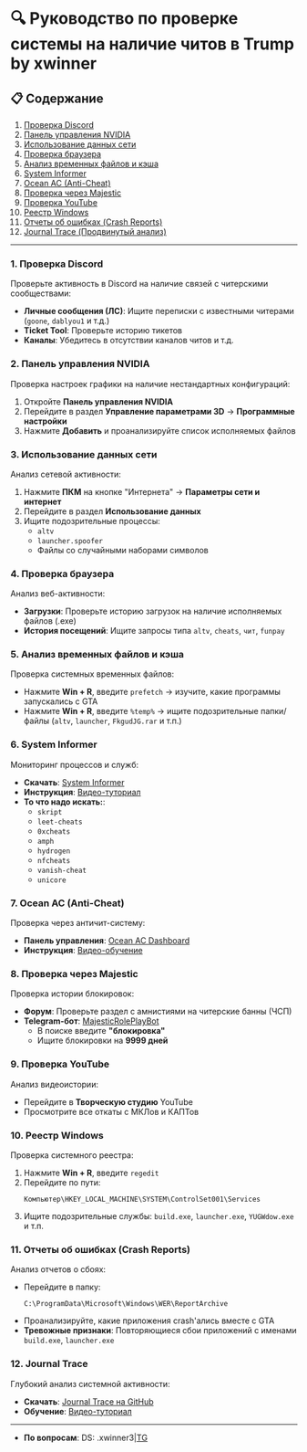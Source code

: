 # 🔍 Руководство по проверке системы на наличие читов в Trump by xwinner



## 📋 Содержание
1. [Проверка Discord](#1-проверка-discord)
2. [Панель управления NVIDIA](#2-панель-управления-nvidia)
3. [Использование данных сети](#3-использование-данных-сети)
4. [Проверка браузера](#4-проверка-браузера)
5. [Анализ временных файлов и кэша](#5-анализ-временных-файлов-и-кэша)
6. [System Informer](#6-system-informer)
7. [Ocean AC (Anti-Cheat)](#7-ocean-ac-anti-cheat)
8. [Проверка через Majestic](#8-проверка-через-majestic)
9. [Проверка YouTube](#9-проверка-youtube)
10. [Реестр Windows](#10-реестр-windows)
11. [Отчеты об ошибках (Crash Reports)](#11-отчеты-об-ошибках-crash-reports)
12. [Journal Trace (Продвинутый анализ)](#12-journal-trace-продвинутый-анализ)

---

### 1. Проверка Discord
Проверьте активность в Discord на наличие связей с читерскими сообществами:
- **Личные сообщения (ЛС)**: Ищите переписки с известными читерами (`goone`, `dablyou1` и т.д.)
- **Ticket Tool**: Проверьте историю тикетов
- **Каналы**: Убедитесь в отсутствии каналов читов и т.д.

### 2. Панель управления NVIDIA
Проверка настроек графики на наличие нестандартных конфигураций:
1. Откройте **Панель управления NVIDIA**
2. Перейдите в раздел **Управление параметрами 3D** → **Программные настройки**
3. Нажмите **Добавить** и проанализируйте список исполняемых файлов

### 3. Использование данных сети
Анализ сетевой активности:
1. Нажмите **ПКМ** на кнопке "Интернета" → **Параметры сети и интернет**
2. Перейдите в раздел **Использование данных**
3. Ищите подозрительные процессы:
   - `altv`
   - `launcher.spoofer`
   - Файлы со случайными наборами символов

### 4. Проверка браузера
Анализ веб-активности:
- **Загрузки**: Проверьте историю загрузок на наличие исполняемых файлов (.exe)
- **История посещений**: Ищите запросы типа `altv`, `cheats`, `чит`, `funpay`

### 5. Анализ временных файлов и кэша
Проверка системных временных файлов:
- Нажмите **Win + R**, введите `prefetch` → изучите, какие программы запускались с GTA
- Нажмите **Win + R**, введите `%temp%` → ищите подозрительные папки/файлы (`altv`, `launcher`, `FkgudJG.rar` и т.п.)

### 6. System Informer
Мониторинг процессов и служб:
- **Скачать**: [System Informer](https://sourceforge.net/projects/systeminformer/files/systeminformer-3.2.25011-release-setup.exe/download)
- **Инструкция**: [Видео-туториал](https://www.youtube.com/watch?v=EDO6HlWKOxo)
- **То что надо искать:**: 
  - `skript`
  - `leet-cheats`
  - `0xcheats`
  - `amph`
  - `hydrogen`
  - `nfcheats`
  - `vanish-cheat`
  - `unicore`

### 7. Ocean AC (Anti-Cheat)
Проверка через античит-систему:
- **Панель управления**: [Ocean AC Dashboard](https://anticheat.ac/dashboard/)
- **Инструкция**: [Видео-обучение](https://youtu.be/lSuV6-KUaqw)

### 8. Проверка через Majestic
Проверка истории блокировок:
- **Форум**: Проверьте раздел с амнистиями на читерские банны (ЧСП)
- **Telegram-бот**: [MajesticRolePlayBot](https://t.me/MajesticRolePlayBot)
  - В поиске введите **"блокировка"**
  - Ищите блокировки на **9999 дней**

### 9. Проверка YouTube
Анализ видеоистории:
- Перейдите в **Творческую студию** YouTube
- Просмотрите все откаты с МКЛов и КАПТов

### 10. Реестр Windows
Проверка системного реестра:
1. Нажмите **Win + R**, введите `regedit`
2. Перейдите по пути:
   ```
   Компьютер\HKEY_LOCAL_MACHINE\SYSTEM\ControlSet001\Services
   ```
3. Ищите подозрительные службы: `build.exe`, `launcher.exe`, `YUGWdow.exe` и т.п.

### 11. Отчеты об ошибках (Crash Reports)
Анализ отчетов о сбоях:
- Перейдите в папку:
  ```
  C:\ProgramData\Microsoft\Windows\WER\ReportArchive
  ```
- Проанализируйте, какие приложения crash'ались вместе с GTA
- **Тревожные признаки**: Повторяющиеся сбои приложений с именами `build.exe`, `launcher.exe`

### 12. Journal Trace
Глубокий анализ системной активности:
- **Скачать**: [Journal Trace на GitHub](https://github.com/ponei/JournalTrace/releases)
- **Обучение**: [Видео-туториал](https://youtu.be/pfzjomUDXaU)


---

- **По вопросам**: DS: .xwinner3|[TG](https://t.me/xwinnerqwe)
